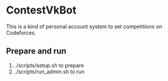 # ContestVkBot
This is a kind of personal account system to set competitions on Codeforces.

## Prepare and run
1. ./scripts/setup.sh to prepare
2. ./scripts/run_admin.sh to run
